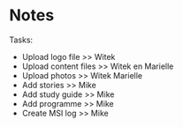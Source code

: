 # Notes

Tasks:

- Upload logo file >> Witek
- Upload content files >> Witek en Marielle
- Upload photos >> Witek Marielle
- Add stories >> Mike
- Add study guide >> Mike
- Add programme >> Mike
- Create MSI log >> Mike
